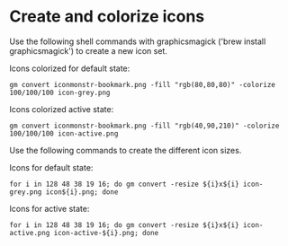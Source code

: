 # Create and colorize icons

Use the following shell commands with graphicsmagick ('brew install graphicsmagick') to create a new icon set.

Icons colorized for default state:

`gm convert iconmonstr-bookmark.png -fill "rgb(80,80,80)" -colorize 100/100/100 icon-grey.png`

Icons colorized active state:

`gm convert iconmonstr-bookmark.png -fill "rgb(40,90,210)" -colorize 100/100/100 icon-active.png`

Use the following commands to create the different icon sizes.

Icons for default state:

`for i in 128 48 38 19 16; do gm convert -resize ${i}x${i} icon-grey.png icon${i}.png; done`

Icons for active state:

`for i in 128 48 38 19 16; do gm convert -resize ${i}x${i} icon-active.png icon-active-${i}.png; done`
